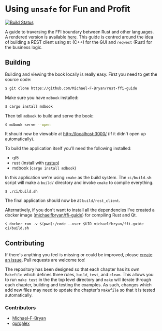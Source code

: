 # Using `unsafe` for Fun and Profit


[![Build Status](https://travis-ci.org/Michael-F-Bryan/rust-ffi-guide.svg?branch=master)](https://travis-ci.org/Michael-F-Bryan/rust-ffi-guide)

A guide to traversing the FFI boundary between Rust and other languages. A
rendered version is available [here][gh-pages]. This guide is centred around the
idea of building a REST client using `Qt` (C++) for the GUI and `reqwest` (Rust)
for the business logic.


## Building

Building and viewing the book locally is really easy. First you need to get the
source code:

```bash
$ git clone https://github.com/Michael-F-Bryan/rust-ffi-guide
```

Make sure you have `mdbook` installed:

```bash
$ cargo install mdbook
```

Then tell `mdbook` to build and serve the book:

```bash
$ mdbook serve --open
```

It should now be viewable at [http://localhost:3000/](http://localhost:3000/) 
(if it didn't open up automatically).

To build the application itself you'll need the following installed:

- qt5
- rust (install with [rustup])
- mdbook (`cargo install mdbook`)

In this application we're using `cmake` as the build system. The
`ci/build.sh` script will make a `build/` directory and invoke `cmake` to 
compile everything.

```
$ ./ci/build.sh
```

The final application should now be at `build/rest_client`.

Alternatively, if you don't want to install all the dependencies I've created a
docker image ([michaelfbryan/ffi-guide][docker]) for compiling Rust and Qt.

```
$ docker run -v $(pwd):/code --user $UID michaelfbryan/ffi-guide ci/build.sh
```


## Contributing

If there's anything you feel is missing or could be
improved, please [create an issue][issues]. Pull requests are welcome too!

The repository has been designed so that each chapter has its own `Makefile`
which defines three rules, `build`, `test`, and `clean`. This allows you to run 
`make test` in the the top level directory and `make` will iterate through each
chapter, building and testing the examples. As such, changes which add new
files may need to update the chapter's `Makefile` so that it is tested
automatically.


### Contributors

- [Michael-F-Bryan](https://github.com/Michael-F-Bryan)
- [gurgalex](https://github.com/gurgalex)


[gh-pages]: https://michael-f-bryan.github.io/rust-ffi-guide/
[issues]: https://github.com/Michael-F-Bryan/rust-ffi-guide/issues/new
[rustup]: https://rustup.rs/
[docker]: https://hub.docker.com/r/michaelfbryan/ffi-guide/
